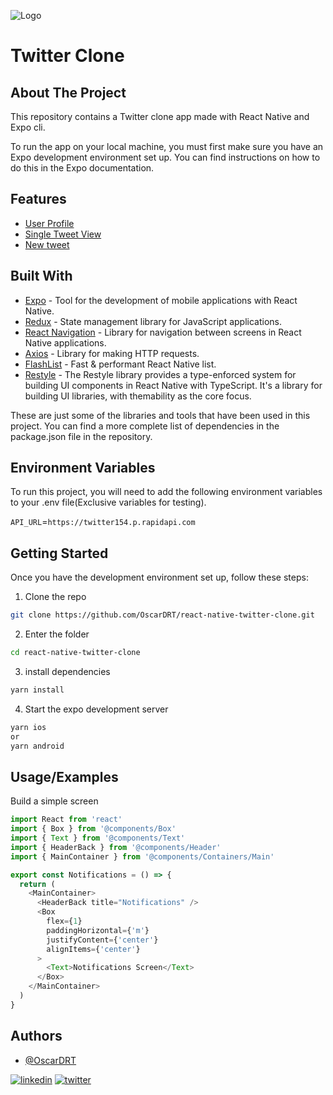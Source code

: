 ![Logo](https://upload.wikimedia.org/wikipedia/commons/thumb/4/4f/Twitter-logo.svg/56px-Twitter-logo.svg.png)

# Twitter Clone

## About The Project

This repository contains a Twitter clone app made with React Native and Expo cli.

To run the app on your local machine, you must first make sure you have an Expo development environment set up. You can find instructions on how to do this in the Expo documentation.

## Features

- [User Profile](https://github.com/OscarDRT/react-native-twitter-clone/blob/main/images/User_Profile.jpeg)
- [Single Tweet View](https://github.com/OscarDRT/react-native-twitter-clone/blob/main/images/Single_Tweet_View.jpeg)
- [New tweet](https://github.com/OscarDRT/react-native-twitter-clone/blob/main/images/New_tweet.jpeg)

## Built With

- [Expo](https://expo.dev/) - Tool for the development of mobile applications with React Native.
- [Redux](https://redux.js.org/) - State management library for JavaScript applications.
- [React Navigation](https://reactnavigation.org/) - Library for navigation between screens in React Native applications.
- [Axios](https://axios-http.com/) - Library for making HTTP requests.
- [FlashList](https://shopify.github.io/flash-list/) - Fast & performant React Native list.
- [Restyle](https://github.com/Shopify/restyle) - The Restyle library provides a type-enforced system for building UI components in React Native with TypeScript. It's a library for building UI libraries, with themability as the core focus.

These are just some of the libraries and tools that have been used in this project. You can find a more complete list of dependencies in the package.json file in the repository.

## Environment Variables

To run this project, you will need to add the following environment variables to your .env file(Exclusive variables for testing).

`API_URL`=`https://twitter154.p.rapidapi.com`

## Getting Started

Once you have the development environment set up, follow these steps:

1. Clone the repo

```sh
git clone https://github.com/OscarDRT/react-native-twitter-clone.git
```

2. Enter the folder

```sh
cd react-native-twitter-clone
```

3. install dependencies

```sh
yarn install
```

4. Start the expo development server

```sh
yarn ios
or
yarn android
```

## Usage/Examples

Build a simple screen

```javascript
import React from 'react'
import { Box } from '@components/Box'
import { Text } from '@components/Text'
import { HeaderBack } from '@components/Header'
import { MainContainer } from '@components/Containers/Main'

export const Notifications = () => {
  return (
    <MainContainer>
      <HeaderBack title="Notifications" />
      <Box
        flex={1}
        paddingHorizontal={'m'}
        justifyContent={'center'}
        alignItems={'center'}
      >
        <Text>Notifications Screen</Text>
      </Box>
    </MainContainer>
  )
}
```

## Authors

- [@OscarDRT](https://github.com/OscarDRT)

[![linkedin](https://img.shields.io/badge/linkedin-0A66C2?style=for-the-badge&logo=linkedin&logoColor=white)](https://www.linkedin.com/in/oscardrt/)
[![twitter](https://img.shields.io/badge/twitter-1DA1F2?style=for-the-badge&logo=twitter&logoColor=white)](https://twitter.com/Oscar__RT)
